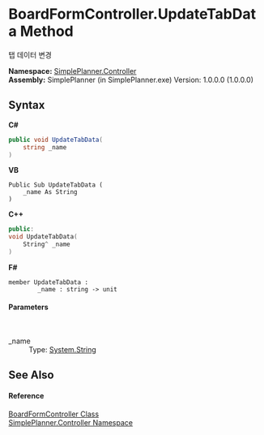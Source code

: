 # BoardFormController.UpdateTabData Method 
 

탭 데이터 변경

**Namespace:**&nbsp;<a href="01d1c102-1b5b-fcaa-2bc2-68487aa1825b">SimplePlanner.Controller</a><br />**Assembly:**&nbsp;SimplePlanner (in SimplePlanner.exe) Version: 1.0.0.0 (1.0.0.0)

## Syntax

**C#**<br />
``` C#
public void UpdateTabData(
	string _name
)
```

**VB**<br />
``` VB
Public Sub UpdateTabData ( 
	_name As String
)
```

**C++**<br />
``` C++
public:
void UpdateTabData(
	String^ _name
)
```

**F#**<br />
``` F#
member UpdateTabData : 
        _name : string -> unit 

```


#### Parameters
&nbsp;<dl><dt>_name</dt><dd>Type: <a href="http://msdn2.microsoft.com/en-us/library/s1wwdcbf" target="_blank">System.String</a><br /></dd></dl>

## See Also


#### Reference
<a href="c26305b8-c25d-4ff7-18c3-6b6c9ac767f3">BoardFormController Class</a><br /><a href="01d1c102-1b5b-fcaa-2bc2-68487aa1825b">SimplePlanner.Controller Namespace</a><br />